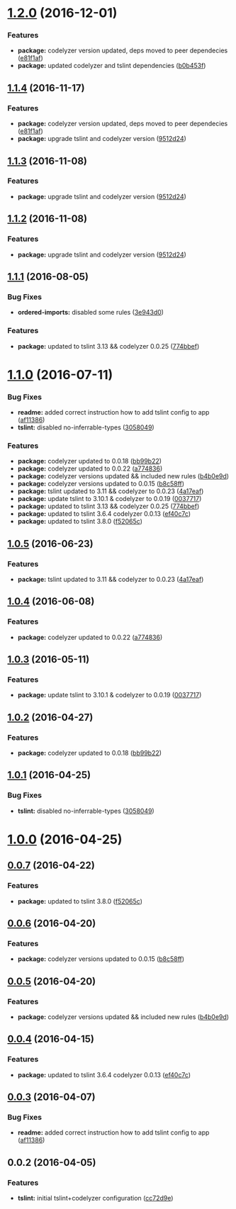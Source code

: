 <a name="1.2.0"></a>
# [1.2.0](https://github.com/valor-software/tslint-config-valorsoft/compare/v1.1.3...v1.2.0) (2016-12-01)


### Features

* **package:** codelyzer version updated, deps moved to peer dependecies ([e81f1af](https://github.com/valor-software/tslint-config-valorsoft/commit/e81f1af))
* **package:** updated codelyzer and tslint dependencies ([b0b453f](https://github.com/valor-software/tslint-config-valorsoft/commit/b0b453f))



<a name="1.1.4"></a>
## [1.1.4](https://github.com/valor-software/tslint-config-valorsoft/compare/v1.1.1...v1.1.4) (2016-11-17)


### Features

* **package:** codelyzer version updated, deps moved to peer dependecies ([e81f1af](https://github.com/valor-software/tslint-config-valorsoft/commit/e81f1af))
* **package:** upgrade tslint and codelyzer version ([9512d24](https://github.com/valor-software/tslint-config-valorsoft/commit/9512d24))



<a name="1.1.3"></a>
## [1.1.3](https://github.com/valor-software/tslint-config-valorsoft/compare/v1.1.1...v1.1.3) (2016-11-08)


### Features

* **package:** upgrade tslint and codelyzer version ([9512d24](https://github.com/valor-software/tslint-config-valorsoft/commit/9512d24))



<a name="1.1.2"></a>
## [1.1.2](https://github.com/valor-software/tslint-config-valorsoft/compare/v1.1.1...v1.1.2) (2016-11-08)


### Features

* **package:** upgrade tslint and codelyzer version ([9512d24](https://github.com/valor-software/tslint-config-valorsoft/commit/9512d24))



<a name="1.1.1"></a>
## [1.1.1](https://github.com/valor-software/tslint-config-valorsoft/compare/v1.0.5...v1.1.1) (2016-08-05)


### Bug Fixes

* **ordered-imports:** disabled some rules ([3e943d0](https://github.com/valor-software/tslint-config-valorsoft/commit/3e943d0))

### Features

* **package:** updated to tslint 3.13 && codelyzer 0.0.25 ([774bbef](https://github.com/valor-software/tslint-config-valorsoft/commit/774bbef))



<a name="1.1.0"></a>
# [1.1.0](https://github.com/valor-software/tslint-config-valorsoft/compare/v0.0.2...v1.1.0) (2016-07-11)


### Bug Fixes

* **readme:** added correct instruction how to add tslint config to app ([af11386](https://github.com/valor-software/tslint-config-valorsoft/commit/af11386))
* **tslint:** disabled no-inferrable-types ([3058049](https://github.com/valor-software/tslint-config-valorsoft/commit/3058049))


### Features

* **package:** codelyzer updated to 0.0.18 ([bb99b22](https://github.com/valor-software/tslint-config-valorsoft/commit/bb99b22))
* **package:** codelyzer updated to 0.0.22 ([a774836](https://github.com/valor-software/tslint-config-valorsoft/commit/a774836))
* **package:** codelyzer versions updated && included new rules ([b4b0e9d](https://github.com/valor-software/tslint-config-valorsoft/commit/b4b0e9d))
* **package:** codelyzer versions updated to 0.0.15 ([b8c58ff](https://github.com/valor-software/tslint-config-valorsoft/commit/b8c58ff))
* **package:** tslint updated to 3.11 && codelyzer to 0.0.23 ([4a17eaf](https://github.com/valor-software/tslint-config-valorsoft/commit/4a17eaf))
* **package:** update tslint to 3.10.1 & codelyzer to 0.0.19 ([0037717](https://github.com/valor-software/tslint-config-valorsoft/commit/0037717))
* **package:** updated to tslint 3.13 && codelyzer 0.0.25 ([774bbef](https://github.com/valor-software/tslint-config-valorsoft/commit/774bbef))
* **package:** updated to tslint 3.6.4 codelyzer 0.0.13 ([ef40c7c](https://github.com/valor-software/tslint-config-valorsoft/commit/ef40c7c))
* **package:** updated to tslint 3.8.0 ([f52065c](https://github.com/valor-software/tslint-config-valorsoft/commit/f52065c))



<a name="1.0.5"></a>
## [1.0.5](https://github.com/valor-software/tslint-config-valorsoft/compare/v1.0.4...v1.0.5) (2016-06-23)


### Features

* **package:** tslint updated to 3.11 && codelyzer to 0.0.23 ([4a17eaf](https://github.com/valor-software/tslint-config-valorsoft/commit/4a17eaf))



<a name="1.0.4"></a>
## [1.0.4](https://github.com/valor-software/tslint-config-valorsoft/compare/v1.0.3...v1.0.4) (2016-06-08)


### Features

* **package:** codelyzer updated to 0.0.22 ([a774836](https://github.com/valor-software/tslint-config-valorsoft/commit/a774836))



<a name="1.0.3"></a>
## [1.0.3](https://github.com/valor-software/tslint-config-valorsoft/compare/v1.0.2...v1.0.3) (2016-05-11)


### Features

* **package:** update tslint to 3.10.1 & codelyzer to 0.0.19 ([0037717](https://github.com/valor-software/tslint-config-valorsoft/commit/0037717))



<a name="1.0.2"></a>
## [1.0.2](https://github.com/valor-software/tslint-config-valorsoft/compare/v1.0.1...v1.0.2) (2016-04-27)


### Features

* **package:** codelyzer updated to 0.0.18 ([bb99b22](https://github.com/valor-software/tslint-config-valorsoft/commit/bb99b22))



<a name="1.0.1"></a>
## [1.0.1](https://github.com/valor-software/tslint-config-valorsoft/compare/v1.0.0...v1.0.1) (2016-04-25)


### Bug Fixes

* **tslint:** disabled no-inferrable-types ([3058049](https://github.com/valor-software/tslint-config-valorsoft/commit/3058049))



<a name="1.0.0"></a>
# [1.0.0](https://github.com/valor-software/tslint-config-valorsoft/compare/v0.0.7...v1.0.0) (2016-04-25)




<a name="0.0.7"></a>
## [0.0.7](https://github.com/valor-software/tslint-config-valorsoft/compare/v0.0.6...v0.0.7) (2016-04-22)


### Features

* **package:** updated to tslint 3.8.0 ([f52065c](https://github.com/valor-software/tslint-config-valorsoft/commit/f52065c))



<a name="0.0.6"></a>
## [0.0.6](https://github.com/valor-software/tslint-config-valorsoft/compare/v0.0.5...v0.0.6) (2016-04-20)


### Features

* **package:** codelyzer versions updated to 0.0.15 ([b8c58ff](https://github.com/valor-software/tslint-config-valorsoft/commit/b8c58ff))



<a name="0.0.5"></a>
## [0.0.5](https://github.com/valor-software/tslint-config-valorsoft/compare/v0.0.4...v0.0.5) (2016-04-20)


### Features

* **package:** codelyzer versions updated && included new rules ([b4b0e9d](https://github.com/valor-software/tslint-config-valorsoft/commit/b4b0e9d))



<a name="0.0.4"></a>
## [0.0.4](https://github.com/valor-software/tslint-config-valorsoft/compare/v0.0.3...v0.0.4) (2016-04-15)


### Features

* **package:** updated to tslint 3.6.4 codelyzer 0.0.13 ([ef40c7c](https://github.com/valor-software/tslint-config-valorsoft/commit/ef40c7c))



<a name="0.0.3"></a>
## [0.0.3](https://github.com/valor-software/tslint-config-valorsoft/compare/v0.0.2...v0.0.3) (2016-04-07)


### Bug Fixes

* **readme:** added correct instruction how to add tslint config to app ([af11386](https://github.com/valor-software/tslint-config-valorsoft/commit/af11386))



<a name="0.0.2"></a>
## 0.0.2 (2016-04-05)


### Features

* **tslint:** initial tslint+codelyzer configuration ([cc72d9e](https://github.com/valor-software/tslint-config-valorsoft/commit/cc72d9e))



